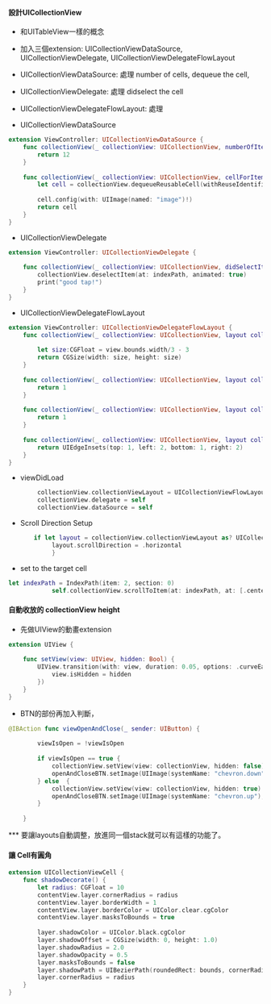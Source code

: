 #### 設計UICollectionView
- 和UITableView一樣的概念
- 加入三個extension: UICollectionViewDataSource, UICollectionViewDelegate, UICollectionViewDelegateFlowLayout
- UICollectionViewDataSource: 處理 number of cells, dequeue the cell, 
- UICollectionViewDelegate: 處理 didselect the cell
- UICollectionViewDelegateFlowLayout: 處理 


- UICollectionViewDataSource
```Swift
extension ViewController: UICollectionViewDataSource {
    func collectionView(_ collectionView: UICollectionView, numberOfItemsInSection section: Int) -> Int {
        return 12
    }
    
    func collectionView(_ collectionView: UICollectionView, cellForItemAt indexPath: IndexPath) -> UICollectionViewCell {
        let cell = collectionView.dequeueReusableCell(withReuseIdentifier: MyCollectionViewCell.identifier, for: indexPath) as! MyCollectionViewCell
        
        cell.config(with: UIImage(named: "image")!)
        return cell
    }
}

```

- UICollectionViewDelegate
```Swift
extension ViewController: UICollectionViewDelegate {
    
    func collectionView(_ collectionView: UICollectionView, didSelectItemAt indexPath: IndexPath) {
        collectionView.deselectItem(at: indexPath, animated: true)
        print("good tap!")
    }
}

```

- UICollectionViewDelegateFlowLayout

```Swift
extension ViewController: UICollectionViewDelegateFlowLayout {
    func collectionView(_ collectionView: UICollectionView, layout collectionViewLayout: UICollectionViewLayout, sizeForItemAt indexPath: IndexPath) -> CGSize {
        
        let size:CGFloat = view.bounds.width/3 - 3
        return CGSize(width: size, height: size)
    }
    
    func collectionView(_ collectionView: UICollectionView, layout collectionViewLayout: UICollectionViewLayout, minimumInteritemSpacingForSectionAt section: Int) -> CGFloat {
        return 1
    }
    
    func collectionView(_ collectionView: UICollectionView, layout collectionViewLayout: UICollectionViewLayout, minimumLineSpacingForSectionAt section: Int) -> CGFloat {
        return 1
    }
    
    func collectionView(_ collectionView: UICollectionView, layout collectionViewLayout: UICollectionViewLayout, insetForSectionAt section: Int) -> UIEdgeInsets {
        return UIEdgeInsets(top: 1, left: 2, bottom: 1, right: 2)
    }
}
```

- viewDidLoad

```swift
        collectionView.collectionViewLayout = UICollectionViewFlowLayout()
        collectionView.delegate = self
        collectionView.dataSource = self
```

- Scroll Direction Setup
```Swift
       if let layout = collectionView.collectionViewLayout as? UICollectionViewFlowLayout {
            layout.scrollDirection = .horizontal
            }
```
- set to the target cell
```Swift
let indexPath = IndexPath(item: 2, section: 0)
            self.collectionView.scrollToItem(at: indexPath, at: [.centeredVertically, .centeredHorizontally], animated: true)
```


#### 自動收放的 collectionView height

- 先做UIView的動畫extension
```Swift
extension UIView {
    
    func setView(view: UIView, hidden: Bool) {
        UIView.transition(with: view, duration: 0.05, options: .curveEaseInOut, animations: {
            view.isHidden = hidden
        })
    }
}
```

- BTN的部份再加入判斷，


```Swift
@IBAction func viewOpenAndClose(_ sender: UIButton) {
        
        viewIsOpen = !viewIsOpen
        
        if viewIsOpen == true {
            collectionView.setView(view: collectionView, hidden: false)
            openAndCloseBTN.setImage(UIImage(systemName: "chevron.down"), for: .normal)
        } else  {
            collectionView.setView(view: collectionView, hidden: true)
            openAndCloseBTN.setImage(UIImage(systemName: "chevron.up"), for: .normal)
        }
        
    }


```
 *** 要讓layouts自動調整，放進同一個stack就可以有這樣的功能了。


#### 讓 Cell有圓角 
```Swift
extension UICollectionViewCell {
    func shadowDecorate() {
        let radius: CGFloat = 10
        contentView.layer.cornerRadius = radius
        contentView.layer.borderWidth = 1
        contentView.layer.borderColor = UIColor.clear.cgColor
        contentView.layer.masksToBounds = true
    
        layer.shadowColor = UIColor.black.cgColor
        layer.shadowOffset = CGSize(width: 0, height: 1.0)
        layer.shadowRadius = 2.0
        layer.shadowOpacity = 0.5
        layer.masksToBounds = false
        layer.shadowPath = UIBezierPath(roundedRect: bounds, cornerRadius: radius).cgPath
        layer.cornerRadius = radius
    }
}
```
